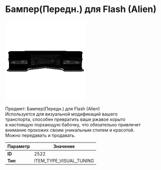 # Бампер(Передн.) для Flash (Alien)

![Item Image](../img/2522.webp?raw=true)

Предмет: Бампер(Передн.) для Flash (Alien)<br>Используется для визуальной модификаций вашего<br>транспорта, способен превратить ваше ржавое корыто<br>в настоящую порхающую бабочку, что обязательно привлечет<br>внимание прохожих своим уникальным стилем и красотой.<br>Можно передавать и продавать.


| Параметр | Значение |
|----------|----------|
| **ID** | 2522 |
| **Тип** | ITEM_TYPE_VISUAL_TUNING |

